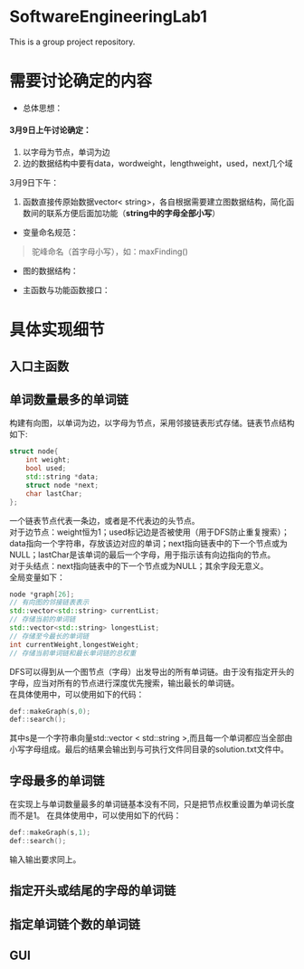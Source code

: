 # SoftwareEngineeringLab1
This is a group project repository.

# 需要讨论确定的内容

* 总体思想：

#### 3月9日上午讨论确定：

1. 以字母为节点，单词为边
2. 边的数据结构中要有data，wordweight，lengthweight，used，next几个域

3月9日下午：

1. 函数直接传原始数据vector< string>，各自根据需要建立图数据结构，简化函数间的联系方便后面加功能（__string中的字母全部小写__）

* 变量命名规范：

> 驼峰命名（首字母小写），如：maxFinding()

* 图的数据结构：

* 主函数与功能函数接口：

# 具体实现细节

## 入口主函数

## 单词数量最多的单词链
构建有向图，以单词为边，以字母为节点，采用邻接链表形式存储。链表节点结构如下:
```C++
struct node{
    int weight;
    bool used;
    std::string *data;
    struct node *next;
    char lastChar;
};
```
一个链表节点代表一条边，或者是不代表边的头节点。  
对于边节点：weight恒为1；used标记边是否被使用（用于DFS防止重复搜索）；data指向一个字符串，存放该边对应的单词；next指向链表中的下一个节点或为NULL；lastChar是该单词的最后一个字母，用于指示该有向边指向的节点。  
对于头结点：next指向链表中的下一个节点或为NULL；其余字段无意义。  
全局变量如下：
```C++
node *graph[26];
// 有向图的邻接链表表示
std::vector<std::string> currentList;
// 存储当前的单词链
std::vector<std::string> longestList;
// 存储至今最长的单词链
int currentWeight,longestWeight;
// 存储当前单词链和最长单词链的总权重
```
DFS可以得到从一个图节点（字母）出发导出的所有单词链。由于没有指定开头的字母，应当对所有的节点进行深度优先搜索，输出最长的单词链。  
在具体使用中，可以使用如下的代码：
```C++
def::makeGraph(s,0);
def::search();
```
其中s是一个字符串向量std::vector < std::string >,而且每一个单词都应当全部由小写字母组成。最后的结果会输出到与可执行文件同目录的solution.txt文件中。

## 字母最多的单词链
在实现上与单词数量最多的单词链基本没有不同，只是把节点权重设置为单词长度而不是1。
在具体使用中，可以使用如下的代码：
```C++
def::makeGraph(s,1);
def::search();
```
输入输出要求同上。

## 指定开头或结尾的字母的单词链

## 指定单词链个数的单词链

## GUI

